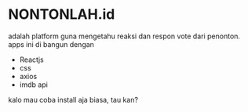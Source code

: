 # NONTONLAH.id
adalah platform guna mengetahu reaksi dan respon vote dari penonton. apps ini di bangun dengan 
- Reactjs
- css
- axios
- imdb api

kalo mau coba install aja biasa, tau kan?